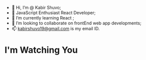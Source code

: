 - 👋 Hi, I’m @ Kabir Shuvo;
- 👀 JavaScript Enthusiast React Developer;
- 🌱 I’m currently learning React ;
- 💞️ I’m looking to collaborate on frontEnd web app developments;
- 📫 kabirshuvo19@gmail.com is my email ID. 

<h1> I'm Watching You </h1>

<!---
kabirshuvo/kabirshuvo is a ✨ special ✨ repository because its `README.md` (this file) appears on your GitHub profile.
You can click the Preview link to take a look at your changes.
--->
